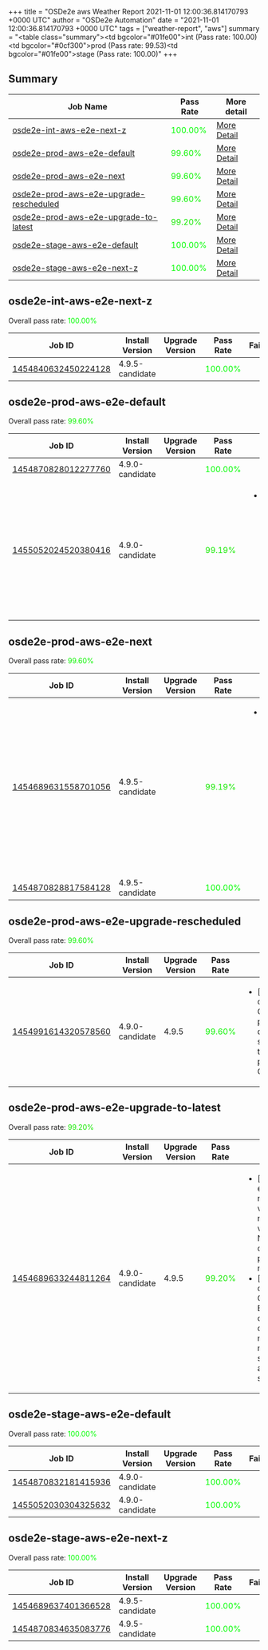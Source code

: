+++
title = "OSDe2e aws Weather Report 2021-11-01 12:00:36.814170793 +0000 UTC"
author = "OSDe2e Automation"
date = "2021-11-01 12:00:36.814170793 +0000 UTC"
tags = ["weather-report", "aws"]
summary = "<table class=\"summary\"><tr><td bgcolor=\"#01fe00\"></td><td>int (Pass rate: 100.00)</td></tr><tr><td bgcolor=\"#0cf300\"></td><td>prod (Pass rate: 99.53)</td></tr><tr><td bgcolor=\"#01fe00\"></td><td>stage (Pass rate: 100.00)</td></tr></table>"
+++
## Summary

| Job Name | Pass Rate | More detail |
|----------|-----------|-------------|
|[osde2e-int-aws-e2e-next-z](https://prow.ci.openshift.org/?job=osde2e-int-aws-e2e-next-z)| <span style="color:#01fe00;">100.00%</span>|[More Detail](#osde2e-int-aws-e2e-next-z)|
|[osde2e-prod-aws-e2e-default](https://prow.ci.openshift.org/?job=osde2e-prod-aws-e2e-default)| <span style="color:#0bf400;">99.60%</span>|[More Detail](#osde2e-prod-aws-e2e-default)|
|[osde2e-prod-aws-e2e-next](https://prow.ci.openshift.org/?job=osde2e-prod-aws-e2e-next)| <span style="color:#0bf400;">99.60%</span>|[More Detail](#osde2e-prod-aws-e2e-next)|
|[osde2e-prod-aws-e2e-upgrade-rescheduled](https://prow.ci.openshift.org/?job=osde2e-prod-aws-e2e-upgrade-rescheduled)| <span style="color:#0bf400;">99.60%</span>|[More Detail](#osde2e-prod-aws-e2e-upgrade-rescheduled)|
|[osde2e-prod-aws-e2e-upgrade-to-latest](https://prow.ci.openshift.org/?job=osde2e-prod-aws-e2e-upgrade-to-latest)| <span style="color:#15ea00;">99.20%</span>|[More Detail](#osde2e-prod-aws-e2e-upgrade-to-latest)|
|[osde2e-stage-aws-e2e-default](https://prow.ci.openshift.org/?job=osde2e-stage-aws-e2e-default)| <span style="color:#01fe00;">100.00%</span>|[More Detail](#osde2e-stage-aws-e2e-default)|
|[osde2e-stage-aws-e2e-next-z](https://prow.ci.openshift.org/?job=osde2e-stage-aws-e2e-next-z)| <span style="color:#01fe00;">100.00%</span>|[More Detail](#osde2e-stage-aws-e2e-next-z)|



## osde2e-int-aws-e2e-next-z

Overall pass rate: <span style="color:#01fe00;">100.00%</span>

| Job ID | Install Version | Upgrade Version | Pass Rate | Failures |
|--------|-----------------|-----------------|-----------|----------|
[1454840632450224128](https://prow.ci.openshift.org/view/gs/origin-ci-test/logs/osde2e-int-aws-e2e-next-z/1454840632450224128) | 4.9.5-candidate |  | <span style="color:#01fe00;">100.00%</span>|



## osde2e-prod-aws-e2e-default

Overall pass rate: <span style="color:#0bf400;">99.60%</span>

| Job ID | Install Version | Upgrade Version | Pass Rate | Failures |
|--------|-----------------|-----------------|-----------|----------|
[1454870828012277760](https://prow.ci.openshift.org/view/gs/origin-ci-test/logs/osde2e-prod-aws-e2e-default/1454870828012277760) | 4.9.0-candidate |  | <span style="color:#01fe00;">100.00%</span>|
[1455052024520380416](https://prow.ci.openshift.org/view/gs/origin-ci-test/logs/osde2e-prod-aws-e2e-default/1455052024520380416) | 4.9.0-candidate |  | <span style="color:#15ea00;">99.19%</span>|<ul><li>[install] [Suite: e2e] [OSD] RBAC Dedicated Admins SCC permissions scc-test new SCC does not break pods</li></ul>



## osde2e-prod-aws-e2e-next

Overall pass rate: <span style="color:#0bf400;">99.60%</span>

| Job ID | Install Version | Upgrade Version | Pass Rate | Failures |
|--------|-----------------|-----------------|-----------|----------|
[1454689631558701056](https://prow.ci.openshift.org/view/gs/origin-ci-test/logs/osde2e-prod-aws-e2e-next/1454689631558701056) | 4.9.5-candidate |  | <span style="color:#15ea00;">99.19%</span>|<ul><li>[install] [Suite: e2e] [OSD] namespace validating webhook namespace validating webhook Non-privileged users can manage all non-privileged namespaces</li></ul>
[1454870828817584128](https://prow.ci.openshift.org/view/gs/origin-ci-test/logs/osde2e-prod-aws-e2e-next/1454870828817584128) | 4.9.5-candidate |  | <span style="color:#01fe00;">100.00%</span>|



## osde2e-prod-aws-e2e-upgrade-rescheduled

Overall pass rate: <span style="color:#0bf400;">99.60%</span>

| Job ID | Install Version | Upgrade Version | Pass Rate | Failures |
|--------|-----------------|-----------------|-----------|----------|
[1454991614320578560](https://prow.ci.openshift.org/view/gs/origin-ci-test/logs/osde2e-prod-aws-e2e-upgrade-rescheduled/1454991614320578560) | 4.9.0-candidate | 4.9.5 | <span style="color:#0bf400;">99.60%</span>|<ul><li>[upgrade] [Suite: operators] CloudIngressOperator publishingstrategies dedicated admin should not be allowed to manage publishingstrategies CR</li></ul>



## osde2e-prod-aws-e2e-upgrade-to-latest

Overall pass rate: <span style="color:#15ea00;">99.20%</span>

| Job ID | Install Version | Upgrade Version | Pass Rate | Failures |
|--------|-----------------|-----------------|-----------|----------|
[1454689633244811264](https://prow.ci.openshift.org/view/gs/origin-ci-test/logs/osde2e-prod-aws-e2e-upgrade-to-latest/1454689633244811264) | 4.9.0-candidate | 4.9.5 | <span style="color:#15ea00;">99.20%</span>|<ul><li>[upgrade] [Suite: e2e] [OSD] namespace validating webhook namespace validating webhook Non-privileged users can manage all non-privileged namespaces</li><li>[upgrade] [Suite: operators] [OSD] OSD Metrics Exporter Basic Test clusterServiceVersion openshift-osd-metrics/osd-metrics-exporter should be present and in succeeded state</li></ul>



## osde2e-stage-aws-e2e-default

Overall pass rate: <span style="color:#01fe00;">100.00%</span>

| Job ID | Install Version | Upgrade Version | Pass Rate | Failures |
|--------|-----------------|-----------------|-----------|----------|
[1454870832181415936](https://prow.ci.openshift.org/view/gs/origin-ci-test/logs/osde2e-stage-aws-e2e-default/1454870832181415936) | 4.9.0-candidate |  | <span style="color:#01fe00;">100.00%</span>|
[1455052030304325632](https://prow.ci.openshift.org/view/gs/origin-ci-test/logs/osde2e-stage-aws-e2e-default/1455052030304325632) | 4.9.0-candidate |  | <span style="color:#01fe00;">100.00%</span>|



## osde2e-stage-aws-e2e-next-z

Overall pass rate: <span style="color:#01fe00;">100.00%</span>

| Job ID | Install Version | Upgrade Version | Pass Rate | Failures |
|--------|-----------------|-----------------|-----------|----------|
[1454689637401366528](https://prow.ci.openshift.org/view/gs/origin-ci-test/logs/osde2e-stage-aws-e2e-next-z/1454689637401366528) | 4.9.5-candidate |  | <span style="color:#01fe00;">100.00%</span>|
[1454870834635083776](https://prow.ci.openshift.org/view/gs/origin-ci-test/logs/osde2e-stage-aws-e2e-next-z/1454870834635083776) | 4.9.5-candidate |  | <span style="color:#01fe00;">100.00%</span>|




